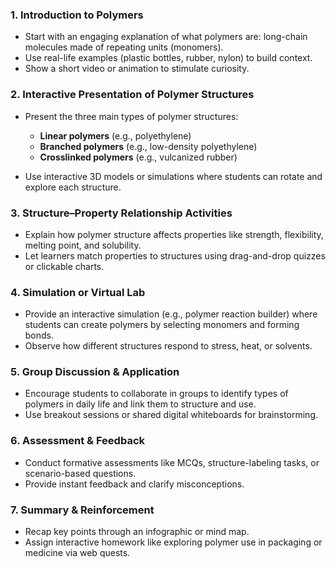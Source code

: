 ### **1. Introduction to Polymers**

* Start with an engaging explanation of what polymers are: long-chain molecules made of repeating units (monomers).
* Use real-life examples (plastic bottles, rubber, nylon) to build context.
* Show a short video or animation to stimulate curiosity.

### **2. Interactive Presentation of Polymer Structures**

* Present the three main types of polymer structures:

  * **Linear polymers** (e.g., polyethylene)
  * **Branched polymers** (e.g., low-density polyethylene)
  * **Crosslinked polymers** (e.g., vulcanized rubber)
* Use interactive 3D models or simulations where students can rotate and explore each structure.

### **3. Structure–Property Relationship Activities**

* Explain how polymer structure affects properties like strength, flexibility, melting point, and solubility.
* Let learners match properties to structures using drag-and-drop quizzes or clickable charts.

### **4. Simulation or Virtual Lab**

* Provide an interactive simulation (e.g., polymer reaction builder) where students can create polymers by selecting monomers and forming bonds.
* Observe how different structures respond to stress, heat, or solvents.

### **5. Group Discussion & Application**

* Encourage students to collaborate in groups to identify types of polymers in daily life and link them to structure and use.
* Use breakout sessions or shared digital whiteboards for brainstorming.

### **6. Assessment & Feedback**

* Conduct formative assessments like MCQs, structure-labeling tasks, or scenario-based questions.
* Provide instant feedback and clarify misconceptions.


### **7. Summary & Reinforcement**

* Recap key points through an infographic or mind map.
* Assign interactive homework like exploring polymer use in packaging or medicine via web quests.
